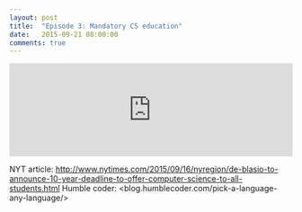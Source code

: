 ```yaml
---
layout: post
title:  "Episode 3: Mandatory CS education"
date:   2015-09-21 08:00:00
comments: true
---
```


<iframe width="100%" height="166" scrolling="no" frameborder="no" src="https://w.soundcloud.com/player/?url=https%3A//api.soundcloud.com/tracks/224840605&amp;color=ff5500&amp;auto_play=false&amp;hide_related=false&amp;show_comments=true&amp;show_user=true&amp;show_reposts=false"></iframe>

NYT article: <http://www.nytimes.com/2015/09/16/nyregion/de-blasio-to-announce-10-year-deadline-to-offer-computer-science-to-all-students.html>
Humble coder: <blog.humblecoder.com/pick-a-language-any-language/>
